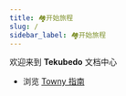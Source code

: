 ```yaml
---
title: 🏘️开始旅程
slug: /         
sidebar_label: 🏘️开始旅程
---
```



欢迎来到 **Tekubedo** 文档中心

- 浏览 [Towny 指南](/docs/towny-guide/)
